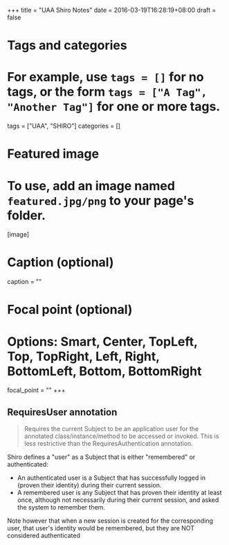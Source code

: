 +++
title = "UAA Shiro Notes"
date = 2016-03-19T16:28:19+08:00
draft = false

# Tags and categories
# For example, use `tags = []` for no tags, or the form `tags = ["A Tag", "Another Tag"]` for one or more tags.
tags = ["UAA", "SHIRO"]
categories = []

# Featured image
# To use, add an image named `featured.jpg/png` to your page's folder. 
[image]
  # Caption (optional)
  caption = ""

  # Focal point (optional)
  # Options: Smart, Center, TopLeft, Top, TopRight, Left, Right, BottomLeft, Bottom, BottomRight
  focal_point = ""
+++


## RequiresUser annotation

>Requires the current Subject to be an application user for the annotated class/instance/method to be 
>accessed or invoked. This is less restrictive than the RequiresAuthentication annotation.


Shiro defines a "user" as a Subject that is either "remembered" or authenticated:

- An authenticated user is a Subject that has successfully logged in (proven their identity) during their current session.
- A remembered user is any Subject that has proven their identity at least once, although not necessarily during their current session, and asked the system to remember them.

Note however that when a new session is created for the corresponding user, that user's identity would be remembered, but they are NOT considered authenticated

